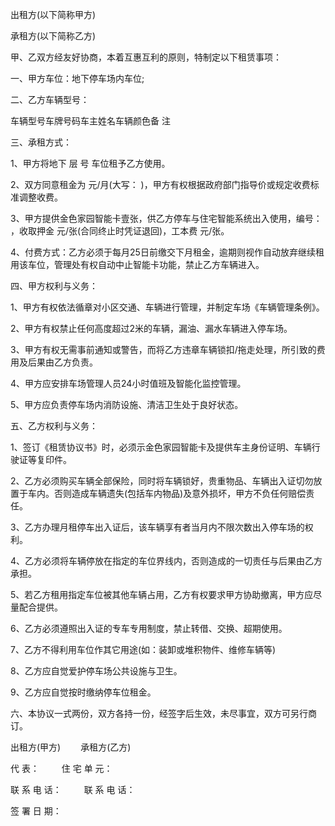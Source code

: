 
 


出租方(以下简称甲方)


承租方(以下简称乙方)


甲、乙双方经友好协商，本着互惠互利的原则，特制定以下租赁事项：


一、甲方车位：地下停车场内车位;


二、乙方车辆型号：


车辆型号车牌号码车主姓名车辆颜色备 注


三、承租方式：


1、甲方将地下 层 号 车位租予乙方使用。


2、双方同意租金为 元/月(大写： )，甲方有权根据政府部门指导价或规定收费标准调整收费。


3、甲方提供金色家园智能卡壹张，供乙方停车与住宅智能系统出入使用，编号： ，收取押金 元/张(合同终止时凭证退回)，工本费 元/张。


4、付费方式：乙方必须于每月25日前缴交下月租金，逾期则视作自动放弃继续租用该车位，管理处有权自动中止智能卡功能，禁止乙方车辆进入。


四、甲方权利与义务：


1、甲方有权依法循章对小区交通、车辆进行管理，并制定车场《车辆管理条例》。


2、甲方有权禁止任何高度超过2米的车辆，漏油、漏水车辆进入停车场。


3、甲方有权无需事前通知或警告，而将乙方违章车辆锁扣/拖走处理，所引致的费用及后果由乙方负责。


4、甲方应安排车场管理人员24小时值班及智能化监控管理。


5、甲方应负责停车场内消防设施、清洁卫生处于良好状态。


五、乙方权利与义务：


1、签订《租赁协议书》时，必须示金色家园智能卡及提供车主身份证明、车辆行驶证等复印件。


2、乙方必须购买车辆全部保险，同时将车辆锁好，贵重物品、车辆出入证切勿放置于车内。否则造成车辆遗失(包括车内物品)及意外损坏，甲方不负任何赔偿责任。


3、乙方办理月租停车出入证后，该车辆享有者当月内不限次数出入停车场的权利。


4、乙方必须将车辆停放在指定的车位界线内，否则造成的一切责任与后果由乙方承担。


5、若乙方租用指定车位被其他车辆占用，乙方有权要求甲方协助撤离，甲方应尽量配合提供。


6、乙方必须遵照出入证的专车专用制度，禁止转借、交换、超期使用。


7、乙方不得利用车位作其它用途(如：装卸或堆积物件、维修车辆等)


8、乙方应自觉爱护停车场公共设施与卫生。


9、乙方应自觉按时缴纳停车位租金。


六、本协议一式两份，双方各持一份，经签字后生效，未尽事宜，双方可另行商订。


出租方(甲方)　　  承租方(乙方)


代 表： 　　         住 宅 单 元：


联 系 电 话： 　 　联 系 电 话：


签 署 日 期：
 


 

 
 
 
 
 
  


  
 

  


  


  
 
 
 
 

